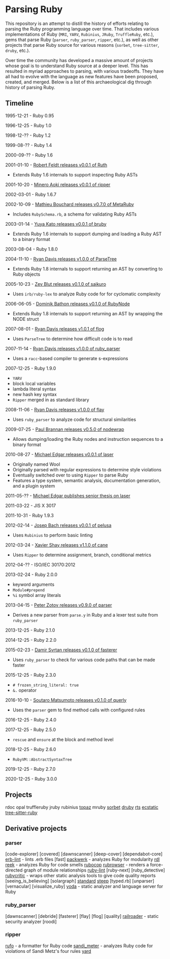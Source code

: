 # Parsing Ruby

This repository is an attempt to distill the history of efforts relating to parsing the Ruby programming language over time. That includes various implementations of Ruby (`MRI`, `YARV`, `Rubinius`, `JRuby`, `TruffleRuby`, etc.), gems that parse Ruby (`parser`, `ruby_parser`, `ripper`, etc.), as well as other projects that parse Ruby source for various reasons (`sorbet`, `tree-sitter`, `druby`, etc.).

Over time the community has developed a massive amount of projects whose goal is to understand Ruby source at a deeper level. This has resulted in myriad approaches to parsing, with various tradeoffs. They have all had to evolve with the language as new features have been proposed, created, and merged. Below is a list of this archaeological dig through history of parsing Ruby.

## Timeline

1995-12-21 - Ruby 0.95

1996-12-25 - Ruby 1.0

1998-12-?? - Ruby 1.2

1999-08-?? - Ruby 1.4

2000-09-?? - Ruby 1.6

2001-01-10 - [Robert Feldt releases v0.0.1 of Ruth](https://sourceforge.net/projects/rubyvm/files/ruth/)
- Extends Ruby 1.6 internals to support inspecting Ruby ASTs

2001-10-20 - [Minero Aoki releases v0.0.1 of ripper](https://i.loveruby.net/archive/ripper/)

2002-03-01 - Ruby 1.6.7

2002-10-09 - [Mathieu Bouchard releases v0.7.0 of MetaRuby](http://artengine.ca/matju/MetaRuby/)
- Includes `RubySchema.rb`, a schema for validating Ruby ASTs

2003-01-14 - [Yuya Kato releases v0.0.1 of bruby](http://bruby.osdn.jp/)
- Extends Ruby 1.6 internals to support dumping and loading a Ruby AST to a binary format

2003-08-04 - Ruby 1.8.0

2004-11-10 - [Ryan Davis releases v1.0.0 of ParseTree](https://github.com/seattlerb/parsetree)
- Extends Ruby 1.8 internals to support returning an AST by converting to Ruby objects

2005-10-23 - [Zev Blut releases v0.1.0 of saikuro](https://metricfu.github.io/Saikuro)
- Uses `irb/ruby-lex` to analyze Ruby code for for cyclomatic complexity

2006-06-05 - [Dominik Bathon releases v0.1.0 of RubyNode](https://web.archive.org/web/20060630155424/http://rubynode.rubyforge.org/)
- Extends Ruby 1.8 internals to support returning an AST by wrapping the NODE struct

2007-08-01 - [Ryan Davis releases v1.0.1 of flog](https://github.com/seattlerb/flog)
- Uses `ParseTree` to determine how difficult code is to read

2007-11-14 - [Ryan Davis releases v1.0.0 of ruby_parser](https://github.com/seattlerb/ruby_parser)
- Uses a `racc`-based compiler to generate s-expressions

2007-12-25 - Ruby 1.9.0
- `YARV`
- block local variables
- lambda literal syntax
- new hash key syntax
- `Ripper` merged in as standard library

2008-11-06 - [Ryan Davis releases v1.0.0 of flay](https://github.com/seattlerb/flay)
- Uses `ruby_parser` to analyze code for structural similarities

2009-07-25 - [Paul Brannan releases v0.5.0 of nodewrap](http://rubystuff.org/nodewrap/)
- Allows dumping/loading the Ruby nodes and instruction sequences to a binary format

2010-08-27 - [Michael Edgar releases v0.0.1 of laser](https://github.com/michaeledgar/laser)
- Originally named Wool
- Originally parsed with regular expressions to determine style violations
- Eventually switched over to using `Ripper` to parse Ruby
- Features a type system, semantic analysis, documentation generation, and a plugin system

2011-05-?? - [Michael Edgar publishes senior thesis on laser](https://digitalcommons.dartmouth.edu/cgi/viewcontent.cgi?article=1071&context=senior_theses)

2011-03-22 - JIS X 3017

2011-10-31 - Ruby 1.9.3

2012-02-14 - [Josep Bach releases v0.0.1 of pelusa](https://github.com/codegram/pelusa)
- Uses `Rubinius` to perform basic linting

2012-03-24 - [Xavier Shay releases v1.1.0 of cane](https://github.com/square/cane)
- Uses `Ripper` to determine assignment, branch, conditional metrics

2012-04-?? - ISO/IEC 30170:2012

2013-02-24 - Ruby 2.0.0
- keyword arguments
- `Module#prepend`
- `%i` symbol array literals

2013-04-15 - [Peter Zotov releases v0.9.0 of parser](https://github.com/whitequark/parser)
- Derives a new parser from `parse.y` in Ruby and a lexer test suite from `ruby_parser`

2013-12-25 - Ruby 2.1.0

2014-12-25 - Ruby 2.2.0

2015-02-23 - [Damir Svrtan releases v0.1.0 of fasterer](https://github.com/DamirSvrtan/fasterer)
- Uses `ruby_parser` to check for various code paths that can be made faster

2015-12-25 - Ruby 2.3.0
- `# frozen_string_literal: true`
- `&.` operator

2016-10-10 - [Soutaro Matsumoto releases v0.1.0 of querly](https://github.com/soutaro/querly)
- Uses the `parser` gem to find method calls with configured rules

2016-12-25 - Ruby 2.4.0

2017-12-25 - Ruby 2.5.0
- `rescue` and `ensure` at the block and method level

2018-12-25 - Ruby 2.6.0
- `RubyVM::AbstractSyntaxTree`

2019-12-25 - Ruby 2.7.0

2020-12-25 - Ruby 3.0.0

## Projects

rdoc
opal
truffleruby
jruby
rubinius
[topaz](https://github.com/topazproject/topaz)
mruby
[sorbet](https://sorbet.org/)
[druby](http://www.cs.umd.edu/projects/PL/druby/)
[rts](https://www.cs.tufts.edu/~jfoster/papers/oops13.pdf)
[ecstatic](https://projekter.aau.dk/projekter/files/61071016/1181807983.pdf)
[tree-sitter-ruby](https://github.com/tree-sitter/tree-sitter-ruby)

## Derivative projects

### parser

[code-explorer]
[covered]
[dawnscanner]
[deep-cover]
[dependabot-core]
[erb-lint](https://github.com/Shopify/erb-lint) - lints .erb files
[fast]
[packwerk](https://github.com/Shopify/packwerk) - analyzes Ruby for modularity
[rdl](https://github.com/tupl-tufts/rdl)
[reek](https://github.com/troessner/reek) - analyzes Ruby for code smells
[rubocop](https://docs.rubocop.org/rubocop)
[rubrowser](https://github.com/emad-elsaid/rubrowser) - renders a force-directed graph of module relationships
[ruby-lint](https://github.com/YorickPeterse/ruby-lint)
[ruby-next]
[ruby_detective]
[rubycritic](https://github.com/whitesmith/rubycritic) - wraps other static analysis tools to give code quality reports
[seeing_is_believing]
[solargraph]
[standard](https://github.com/testdouble/standard)
[steep](https://github.com/soutaro/steep)
[typed.rb]
[unparser]
[vernacular]
[visualize_ruby]
[yoda](https://github.com/tomoasleep/yoda) - static analyzer and language server for Ruby

### ruby_parser

[dawnscanner]
[debride]
[fasterer]
[flay]
[flog]
[quality]
[railroader](https://github.com/david-a-wheeler/railroader) - static security analyzer
[roodi]

### ripper

[rufo](https://github.com/ruby-formatter/rufo) - a formatter for Ruby code
[sandi_meter](https://github.com/makaroni4/sandi_meter) - analyzes Ruby code for violations of Sandi Metz's four rules
[yard](https://github.com/lsegal/yard)

